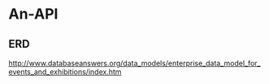 # An-API

## ERD
http://www.databaseanswers.org/data_models/enterprise_data_model_for_events_and_exhibitions/index.htm
